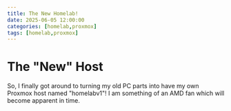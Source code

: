 ```yaml
---
title: The New Homelab!
date: 2025-06-05 12:00:00 
categories: [homelab,proxmox]
tags: [homelab,proxmox]
---
```


# The "New" Host
So, I finally got around to turning my old PC parts into have my own Proxmox host named "homelabv1"! I am something of an AMD fan which will become apparent in time.  
